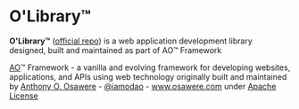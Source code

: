 # O'Library™
**O'Library™** ([official repo](https://github.com/vae24hq/olibrary)) is a web application development library designed, built and maintained as part of AO™ Framework

[AO](https://vae24.com/ao)™ Framework - a vanilla and evolving framework for developing websites, applications, and APIs using web technology originally built and maintained by [Anthony O. Osawere](https://www.osawere.com) - [@iamodao](https://twitter.com/iamodao) - www.osawere.com  under [Apache License](https://www.apache.org/licenses/LICENSE-2.0) 

